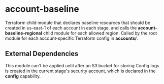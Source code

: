 # account-baseline

Terraform child module that declares baseline resources that should be created in us-east-1 of each account in each stage, and calls the **account-baseline-regional** child module for each allowed region. Called by the root module for each account-specific Terraform config in **accounts/**.

## External Dependencies

This module can't be applied until after an S3 bucket for storing Config logs is created in the current stage's security account, which is declared in the **config** capability.
